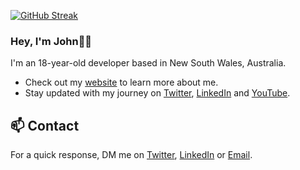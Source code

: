 [![GitHub Streak](https://streak-stats.demolab.com/?user=anthnyjhn)](https://git.io/streak-stats)

<h3>Hey, I'm John👋🏻</h3>
<p>I'm an 18-year-old developer based in New South Wales, Australia.</p>
<ul>
<li>Check out my <a href="http://www.aristozal.com" target="_blank">website</a> to learn more about me.</li>
<li>Stay updated with my journey on <a href="https://www.twitter.com/aristozal" target="_blank">Twitter</a>, <a href="https://www.linkedin.com/in/anthnyjhn/" target="_blank">LinkedIn</a> and <a href="https://www.youtube.com/@aristozal" target="_blank">YouTube</a>.</li>
</ul>    

<h2>📫 Contact</h2>
    <p>For a quick response, DM me on <a href="">Twitter</a>, <a href="">LinkedIn</a> or <a href="mailto:johncaronongan17@gmail.com">Email</a>.</p>
